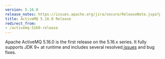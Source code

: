 ```yaml
---
version: 5.16.0
release_notes: https://issues.apache.org/jira/secure/ReleaseNote.jspa?projectId=12311210&version=12341032
title: ActiveMQ 5.16.0 Release 
redirect_from:
- /activemq-5160-release
---
```

Apache ActiveMQ 5.16.0 is the first release on the 5.16.x series. It fully supports JDK 9+ at runtime and includes several resolved[ issues](https://issues.apache.org/jira/secure/ReleaseNote.jspa?projectId=12311210&version=12341032) and bug fixes.